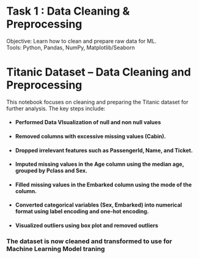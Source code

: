 # Task 1 : Data Cleaning & Preprocessing

 Objective: Learn how to clean and prepare raw data for ML.<br>
 Tools: Python, Pandas, NumPy, Matplotlib/Seaborn
 
# Titanic Dataset – Data Cleaning and Preprocessing
This notebook focuses on cleaning and preparing the Titanic dataset for further analysis. The key steps include:

- #### Performed Data VIsualization of null and non null values 

- #### Removed columns with excessive missing values (Cabin).

- #### Dropped irrelevant features such as PassengerId, Name, and Ticket.

- #### Imputed missing values in the Age column using the median age, grouped by Pclass and Sex.

- #### Filled missing values in the Embarked column using the mode of the column.

- #### Converted categorical variables (Sex, Embarked) into numerical format using label encoding and one-hot encoding.

- #### Visualized outliers using box plot and removed outliers 

### The dataset is now cleaned and transformed to use for Machine Learning Model traning
